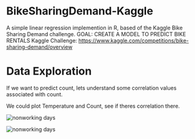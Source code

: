 # BikeSharingDemand-Kaggle
A simple linear regression implemention in R, based of the Kaggle Bike Sharing Demand challenge.
GOAL: CREATE A MODEL TO PREDICT BIKE RENTALS
Kaggle Challenge: https://www.kaggle.com/competitions/bike-sharing-demand/overview

# Data Exploration
If we want to predict count, lets understand some correlation values associated with count.

We could plot Temperature and Count, see if theres correlation there.

![nonworking days](https://github.com/chriscastillo1/BikeSharingDemand-Kaggle/assets/70082335/39176ab5-78da-418b-90e8-d0c45e3b25a0)

![nonworking days](https://github.com/chriscastillo1/BikeSharingDemand-Kaggle/assets/70082335/60d025d2-814c-46f3-ace2-cb8773327119)
